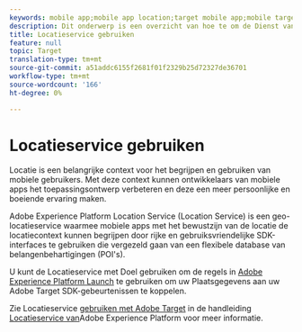 ```yaml
---
keywords: mobile app;mobile app location;target mobile app;mobile target locations;location service;adobe experience cloud location service;pois;points of interest;sdk;location
description: Dit onderwerp is een overzicht van hoe te om de Dienst van de Plaats van Adobe Experience Platform in Adobe Target te gebruiken.
title: Locatieservice gebruiken
feature: null
topic: Target
translation-type: tm+mt
source-git-commit: a51addc6155f2681f01f2329b25d72327de36701
workflow-type: tm+mt
source-wordcount: '166'
ht-degree: 0%

---
```



# Locatieservice gebruiken

Locatie is een belangrijke context voor het begrijpen en gebruiken van mobiele gebruikers. Met deze context kunnen ontwikkelaars van mobiele apps het toepassingsontwerp verbeteren en deze een meer persoonlijke en boeiende ervaring maken.

Adobe Experience Platform Location Service (Location Service) is een geo-locatieservice waarmee mobiele apps met het bewustzijn van de locatie de locatiecontext kunnen begrijpen door rijke en gebruiksvriendelijke SDK-interfaces te gebruiken die vergezeld gaan van een flexibele database van belangenbehartigingen (POI&#39;s).

U kunt de Locatieservice met Doel gebruiken om de regels in [Adobe Experience Platform Launch](https://docs.adobe.com/content/help/en/launch/using/overview.html) te gebruiken om uw Plaatsgegevens aan uw Adobe Target SDK-gebeurtenissen te koppelen.

Zie Locatieservice [gebruiken met Adobe Target](https://docs.adobe.com/content/help/en/places/using/use-places-with-other-solutions/places-target/places-target.html) in de handleiding [Locatieservice van](https://docs.adobe.com/content/help/en/places/using/home.html)Adobe Experience Platform voor meer informatie.
